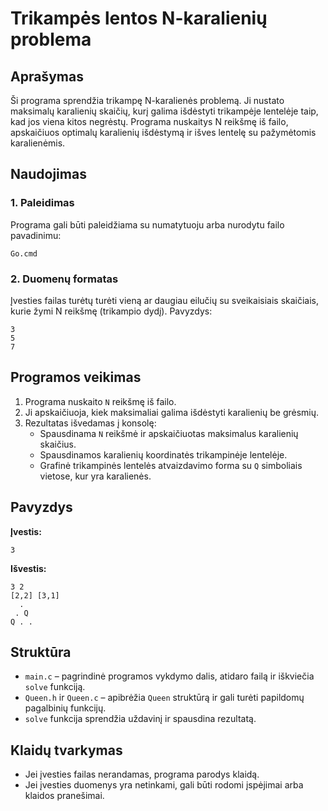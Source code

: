 # Trikampės lentos N-karalienių problema

## Aprašymas
Ši programa sprendžia trikampę N-karalienės problemą. Ji nustato maksimalų karalienių skaičių, kurį galima išdėstyti trikampėje lentelėje taip, kad jos viena kitos negrėstų. Programa nuskaitys N reikšmę iš failo, apskaičiuos optimalų karalienių išdėstymą ir išves lentelę su pažymėtomis karalienėmis.

## Naudojimas



### 1. Paleidimas
Programa gali būti paleidžiama su numatytuoju arba nurodytu failo pavadinimu:
```
Go.cmd
```

### 2. Duomenų formatas
Įvesties failas turėtų turėti vieną ar daugiau eilučių su sveikaisiais skaičiais, kurie žymi N reikšmę (trikampio dydį). Pavyzdys:
```
3
5
7
```

## Programos veikimas
1. Programa nuskaito `N` reikšmę iš failo.
2. Ji apskaičiuoja, kiek maksimaliai galima išdėstyti karalienių be grėsmių.
3. Rezultatas išvedamas į konsolę:
   - Spausdinama `N` reikšmė ir apskaičiuotas maksimalus karalienių skaičius.
   - Spausdinamos karalienių koordinatės trikampinėje lentelėje.
   - Grafinė trikampinės lentelės atvaizdavimo forma su `Q` simboliais vietose, kur yra karalienės.

## Pavyzdys
**Įvestis:**
```
3
```
**Išvestis:**
```
3 2
[2,2] [3,1]
  .  
 . Q 
Q . .
```

## Struktūra
- `main.c` – pagrindinė programos vykdymo dalis, atidaro failą ir iškviečia `solve` funkciją.
- `Queen.h` ir `Queen.c` – apibrėžia `Queen` struktūrą ir gali turėti papildomų pagalbinių funkcijų.
- `solve` funkcija sprendžia uždavinį ir spausdina rezultatą.

## Klaidų tvarkymas
- Jei įvesties failas nerandamas, programa parodys klaidą.
- Jei įvesties duomenys yra netinkami, gali būti rodomi įspėjimai arba klaidos pranešimai.


